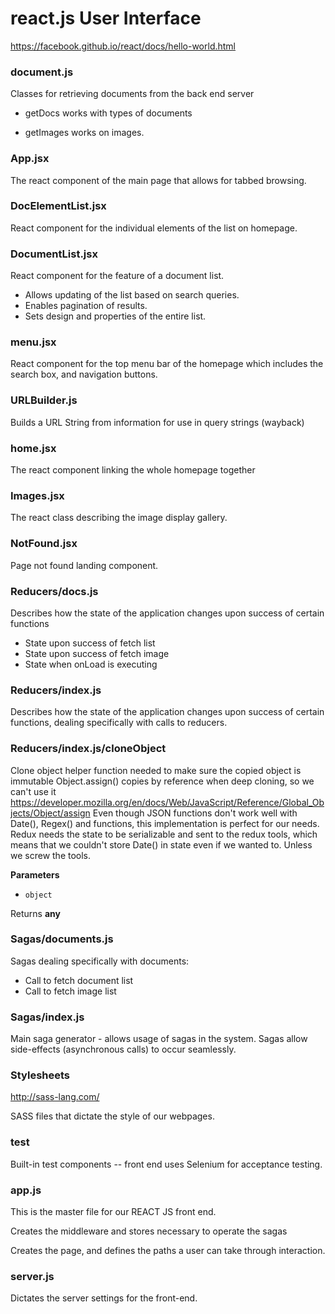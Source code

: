 # react.js User Interface

https://facebook.github.io/react/docs/hello-world.html

### document.js
Classes for retrieving documents from the back end server

* getDocs works with types of documents

* getImages works on images.

### App.jsx

The react component of the main page that allows for tabbed browsing.

### DocElementList.jsx
React component for the individual elements of the list on homepage.

### DocumentList.jsx

React component for the feature of a document list.

* Allows updating of the list based on search queries.
* Enables pagination of results.
* Sets design and properties of the entire list.

### menu.jsx
React component for the top menu bar of the homepage which includes
the search box, and navigation buttons.

### URLBuilder.js
Builds a URL String from information for use in query strings (wayback)

### home.jsx
The react component linking the whole homepage together

### Images.jsx
The react class describing the image display gallery.

### NotFound.jsx
Page not found landing component.

### Reducers/docs.js
Describes how the state of the application changes
upon success of certain functions
* State upon success of fetch list
* State upon success of fetch image
* State when onLoad is executing

### Reducers/index.js
Describes how the state of the application changes
upon success of certain functions, dealing specifically
with calls to reducers.

### Reducers/index.js/cloneObject

Clone object helper function needed to make sure the copied object is immutable
Object.assign() copies by reference when deep cloning, so we can't use it
     <https://developer.mozilla.org/en/docs/Web/JavaScript/Reference/Global_Objects/Object/assign>
Even though JSON functions don't work well with Date(), Regex() and functions,
this implementation is perfect for our needs. Redux needs the state to be serializable and sent to the redux tools,
which means that we couldn't store Date() in state even if we wanted to. Unless we screw the tools.

**Parameters**

-   `object`  

Returns **any**

### Sagas/documents.js
Sagas dealing specifically with documents:
* Call to fetch document list
* Call to fetch image list

### Sagas/index.js
Main saga generator - allows usage of sagas in the system.
Sagas allow side-effects (asynchronous calls) to occur
seamlessly.

### Stylesheets
http://sass-lang.com/

SASS files that dictate the style of our webpages.


### test
Built-in test components -- front end uses Selenium for
acceptance testing.

### app.js
This is the master file for our REACT JS front end.

Creates the middleware and stores necessary to operate the
sagas

Creates the page, and defines the paths a user can take through
interaction.

### server.js
Dictates the server settings for the front-end.

<!--


### sagas

Main saga generator



### constructor

**Parameters**

-   `param` **[number](https://developer.mozilla.org/en-US/docs/Web/JavaScript/Reference/Global_Objects/Number)** this is param.
-   `props`  

Returns **[number](https://developer.mozilla.org/en-US/docs/Web/JavaScript/Reference/Global_Objects/Number)** this is return.

### NotFound

**Extends **

Not found page component

### changePage

Change the user lists' current page

**Parameters**

-   `page`  
-->
